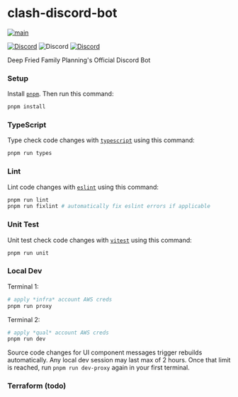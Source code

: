 # clash-discord-bot
[![main](https://github.com/deep-fried-family-planning/clash-discord-bot/actions/workflows/main.yaml/badge.svg)](https://github.com/deep-fried-family-planning/clash-discord-bot/actions/workflows/main.yaml)

[![Discord](https://img.shields.io/discord/1196596661804351519?logo=discord&style=flat&color=9c6e63&label=DFFP)](https://discord.gg/cG98cXRRZB)
![Discord](https://img.shields.io/discord/1287829383544963154?logo=discord&style=flat&color=A5EF80&label=Qual)
[![Discord](https://img.shields.io/discord/1283847240061947964?logo=discord&style=flat&color=C8C4F0&label=Support)](https://discord.gg/KfpCtU2rwY)

Deep Fried Family Planning's Official Discord Bot

### Setup
Install [`pnpm`](https://pnpm.io/installation).
Then run this command:
```bash
pnpm install
```

### TypeScript
Type check code changes with [`typescript`](https://www.typescriptlang.org)
using this command:
```bash
pnpm run types
```

### Lint
Lint code changes with [`eslint`](https://eslint.org)
using this command:
```bash
pnpm run lint
pnpm run fixlint # automatically fix eslint errors if applicable
```

### Unit Test
Unit test check code changes with [`vitest`](https://vitest.dev)
using this command:
```bash
pnpm run unit
```


### Local Dev
Terminal 1:
```bash
# apply *infra* account AWS creds
pnpm run proxy
```
Terminal 2:
```bash
# apply *qual* account AWS creds
pnpm run dev
```
Source code changes for UI component messages trigger rebuilds automatically. Any local dev session may last max of 2 hours. Once that limit is reached, run `pnpm run dev-proxy` again in your first terminal.


### Terraform (todo)

